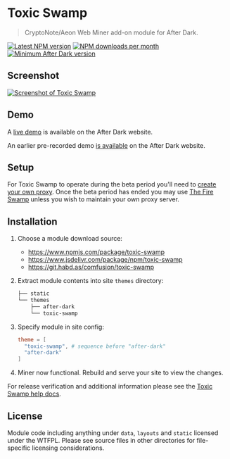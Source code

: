 # Toxic Swamp

> CryptoNote/Aeon Web Miner add-on module for After Dark.

[![Latest NPM version](https://img.shields.io/npm/v/toxic-swamp.svg?style=flat-square)](https://www.npmjs.com/package/toxic-swamp)
[![NPM downloads per month](https://img.shields.io/npm/dm/toxic-swamp.svg?style=flat-square)](https://www.npmjs.com/package/toxic-swamp)
[![Minimum After Dark version](https://img.shields.io/badge/after%20dark->%3D%206.13.0-000000.svg?style=flat-square)](https://git.habd.as/comfusion/after-dark/)

## Screenshot

[![Screenshot of Toxic Swamp](https://jhabdas.keybase.pub/after-dark-v6.15.0-homepage-fs8.png "Toxic Swamp running on the After Dark v6.15.0 homepage")](https://after-dark.habd.as)

## Demo

A [live demo](https://after-dark.habd.as) is available on the After Dark website.

An earlier pre-recorded demo [is available](https://after-dark.habd.as/module/toxic-swamp/#demo) on the After Dark website.

## Setup

For Toxic Swamp to operate during the beta period you'll need to [create your own proxy](https://after-dark.habd.as/module/toxic-swamp/#create-your-own-proxy). Once the beta period has ended you may use [The Fire Swamp](https://after-dark.habd.as/module/toxic-swamp/#the-fire-swamp) unless you wish to maintain your own proxy server.

## Installation

1. Choose a module download source:
    - https://www.npmjs.com/package/toxic-swamp
    - https://www.jsdelivr.com/package/npm/toxic-swamp
    - https://git.habd.as/comfusion/toxic-swamp

2. Extract module contents into site `themes` directory:

    ```sh
    ├── static
    └── themes
        ├── after-dark
        └── toxic-swamp
    ```

3. Specify module in site config:

    ```toml
    theme = [
      "toxic-swamp", # sequence before "after-dark"
      "after-dark"
    ]
    ```

4. Miner now functional. Rebuild and serve your site to view the changes.

For release verification and additional information please see the [Toxic Swamp help docs](https://after-dark.habd.as/module/toxic-swamp/).

## License

Module code including anything under `data`, `layouts` and `static` licensed under the WTFPL. Please see source files in other directories for file-specific licensing considerations.
